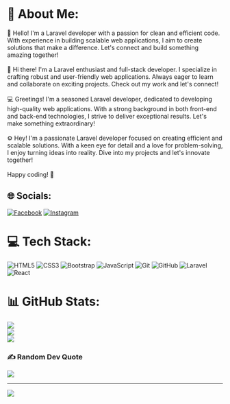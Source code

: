 # 💫 About Me:
👋 Hello! I'm a Laravel developer with a passion for clean and efficient code. With experience in building scalable web applications, I aim to create solutions that make a difference. Let's connect and build something amazing together!<br><br>🌟 Hi there! I'm a Laravel enthusiast and full-stack developer. I specialize in crafting robust and user-friendly web applications. Always eager to learn and collaborate on exciting projects. Check out my work and let's connect!<br><br> 💻 Greetings! I'm a seasoned Laravel developer, dedicated to developing high-quality web applications. With a strong background in both front-end and back-end technologies, I strive to deliver exceptional results. Let's make something extraordinary!<br><br> ⚙️ Hey! I'm a passionate Laravel developer focused on creating efficient and scalable solutions. With a keen eye for detail and a love for problem-solving, I enjoy turning ideas into reality. Dive into my projects and let's innovate together!<br><br>Happy coding! 🚀


## 🌐 Socials:
[![Facebook](https://img.shields.io/badge/Facebook-#1877F2.svg?logo=Facebook&logoColor=white)](https://facebook.com/Sorena.T2003) [![Instagram](https://img.shields.io/badge/Instagram-#E4405F.svg?logo=Instagram&logoColor=white)](https://instagram.com/its__srena) 

# 💻 Tech Stack:
![HTML5](https://img.shields.io/badge/html5-#E34F26.svg?style=for-the-badge&logo=html5&logoColor=white) ![CSS3](https://img.shields.io/badge/css3-#1572B6.svg?style=for-the-badge&logo=css3&logoColor=white) ![Bootstrap](https://img.shields.io/badge/bootstrap-#8511FA.svg?style=for-the-badge&logo=bootstrap&logoColor=white) ![JavaScript](https://img.shields.io/badge/javascript-#323330.svg?style=for-the-badge&logo=javascript&logoColor=#F7DF1E) ![Git](https://img.shields.io/badge/git-#F05033.svg?style=for-the-badge&logo=git&logoColor=white) ![GitHub](https://img.shields.io/badge/github-#121011.svg?style=for-the-badge&logo=github&logoColor=white) ![Laravel](https://img.shields.io/badge/laravel-#FF2D20.svg?style=for-the-badge&logo=laravel&logoColor=white) ![React](https://img.shields.io/badge/react-#20232a.svg?style=for-the-badge&logo=react&logoColor=#61DAFB)
# 📊 GitHub Stats:
![](https://github-readme-stats.vercel.app/api?username=TAJ2003&theme=dark&hide_border=false&include_all_commits=true&count_private=false)<br/>
![](https://github-readme-streak-stats.herokuapp.com/?user=TAJ2003&theme=dark&hide_border=false)<br/>
![](https://github-readme-stats.vercel.app/api/top-langs/?username=TAJ2003&theme=dark&hide_border=false&include_all_commits=true&count_private=false&layout=compact)

### ✍️ Random Dev Quote
![](https://quotes-github-readme.vercel.app/api?type=horizontal&theme=radical)

---
[![](https://visitcount.itsvg.in/api?id=TAJ2003&icon=0&color=1)](https://visitcount.itsvg.in)

<!-- Proudly created with GPRM ( https://gprm.itsvg.in ) -->
